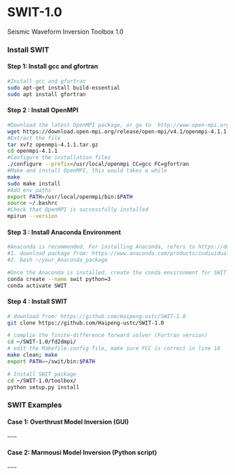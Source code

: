 # SWIT-1.0

Seismic Waveform Inversion Toolbox 1.0

### Install SWIT 

#### Step 1: Install gcc and gfortran

```bash
#Install gcc and gfortran
sudo apt-get install build-essential
sudo apt install gfortran
```

#### Step 2 : Install OpenMPI

```bash
#Download the latest OpenMPI package, or go to  http://www.open-mpi.org/software/ompi to download the desired version
wget https://download.open-mpi.org/release/open-mpi/v4.1/openmpi-4.1.1.tar.gz 
#Extract the file
tar xvfz openmpi-4.1.1.tar.gz
cd openmpi-4.1.1
#Configure the installation files 
./configure --prefix=/usr/local/openmpi CC=gcc FC=gfortran
#Make and install OpenMPI, this would takes a while
make
sudo make install
#Add env paths 
export PATH=/usr/local/openmpi/bin:$PATH
source ~/.bashrc
#Check that OpenMPI is successfully installed
mpirun --version
```

#### Step 3 : Install Anaconda Environment  

```bash
#Anaconda is recommended. For installing Anaconda, refers to https://docs.anaconda.com/anaconda/install/linux/
#1. download package from: https://www.anaconda.com/products/individual/download-success
#2. bash ~/your_Anaconda_package

#Once the Anaconda is installed, create the conda environment for SWIT
conda create --name swit python=3
conda activate SWIT
```

#### Step 4 : Install SWIT  

```bash
# download from: https://github.com/Haipeng-ustc/SWIT-1.0
git clone https://github.com/Haipeng-ustc/SWIT-1.0

# complie the finite-difference forward solver (Fortran version)
cd ~/SWIT-1.0/fd2dmpi/
# edit the Makefile.config file, make sure FCC is correct in line 18
make clean; make
export PATH=~/swit/bin:$PATH

# Install SWIT package
cd ~/SWIT-1.0/toolbox/
python setup.py install
```

### SWIT Examples 

#### Case 1: Overthrust Model Inversion   (GUI)

```bash
~~~
```

#### Case 2: Marmousi Model Inversion   (Python script)

```bash
~~~
```

